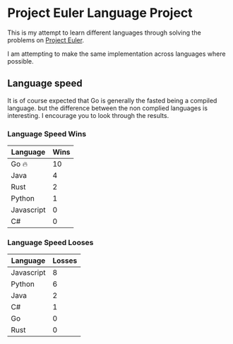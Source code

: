 # Project Euler Language Project

This is my attempt to learn different languages through solving the problems on [Project Euler](https://projecteuler.net/).

I am attempting to make the same implementation across languages where possible.

## Language speed

It is of course expected that Go is generally the fasted being a compiled language. but the difference between the non complied languages is interesting. I encourage you to look through the results.

### Language Speed Wins

| Language   | Wins  |
| ---------- | ----- |
| Go 🔥      | 10    |
| Java       | 4     |
| Rust       | 2     |
| Python     | 1     |
| Javascript | 0     |
| C#         | 0     |

### Language Speed Looses

| Language        | Losses  |
| --------------- | ------- |
| Javascript      | 8       |
| Python          | 6       |
| Java            | 2       |
| C#              | 1       |
| Go              | 0       |
| Rust            | 0       |